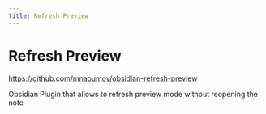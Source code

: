 ```yaml
---
title: Refresh Preview
---
```


# Refresh Preview

<https://github.com/mnaoumov/obsidian-refresh-preview>

Obsidian Plugin that allows to refresh preview mode without reopening the note

